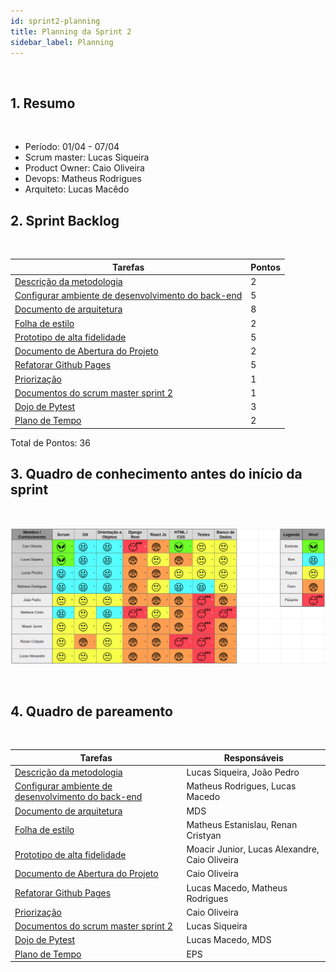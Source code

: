```yaml
---
id: sprint2-planning
title: Planning da Sprint 2 
sidebar_label: Planning
---
```


<br>

## 1. Resumo

<br>

- Período: 01/04 - 07/04
- Scrum master: Lucas Siqueira
- Product Owner: Caio Oliveira
- Devops: Matheus Rodrigues
- Arquiteto: Lucas Macêdo

## 2. Sprint Backlog

<br>

Tarefas|Pontos
--|--
|[Descrição da metodologia](https://github.com/fga-eps-mds/2019.1-Hora-Da-Hora/issues/29) | 2
|[Configurar ambiente de desenvolvimento do back-end](https://github.com/fga-eps-mds/2019.1-Hora-Da-Hora/issues/31) | 5
|[Documento de arquitetura](https://github.com/fga-eps-mds/2019.1-Hora-Da-Hora/issues/28) | 8
|[Folha de estilo](https://github.com/fga-eps-mds/2019.1-Hora-Da-Hora/issues/27) | 2
|[Prototipo de alta fidelidade](https://github.com/fga-eps-mds/2019.1-Hora-Da-Hora/issues/30) | 5
|[Documento de Abertura do Projeto](https://github.com/fga-eps-mds/2019.1-Hora-Da-Hora/issues/13) | 2 
|[Refatorar Github Pages](https://github.com/fga-eps-mds/2019.1-Hora-Da-Hora/issues/14) | 5
|[Priorização](https://github.com/fga-eps-mds/2019.1-Hora-Da-Hora/issues/16) | 1
|[Documentos do scrum master sprint 2](https://github.com/fga-eps-mds/2019.1-Hora-Da-Hora/issues/22) | 1
|[Dojo de Pytest](https://github.com/fga-eps-mds/2019.1-Hora-Da-Hora/issues/26) | 3
|[Plano de Tempo](https://github.com/fga-eps-mds/2019.1-Hora-Da-Hora/issues/19) | 2



Total de Pontos: 36

## 3. Quadro de conhecimento antes do início da sprint

<br>

![Ilustração do Quadro de Conhecimentos](assets/quadro-conhecimento-2.png)

<br>


## 4. Quadro de pareamento

<br>

Tarefas|Responsáveis
--|--
|[Descrição da metodologia](https://github.com/fga-eps-mds/2019.1-Hora-Da-Hora/issues/29) | Lucas Siqueira, João Pedro
|[Configurar ambiente de desenvolvimento do back-end](https://github.com/fga-eps-mds/2019.1-Hora-Da-Hora/issues/31) | Matheus Rodrigues, Lucas Macedo
|[Documento de arquitetura](https://github.com/fga-eps-mds/2019.1-Hora-Da-Hora/issues/28) | MDS
|[Folha de estilo](https://github.com/fga-eps-mds/2019.1-Hora-Da-Hora/issues/27) | Matheus Estanislau, Renan Cristyan
|[Prototipo de alta fidelidade](https://github.com/fga-eps-mds/2019.1-Hora-Da-Hora/issues/30) | Moacir Junior, Lucas Alexandre, Caio Oliveira
|[Documento de Abertura do Projeto](https://github.com/fga-eps-mds/2019.1-Hora-Da-Hora/issues/13) | Caio Oliveira 
|[Refatorar Github Pages](https://github.com/fga-eps-mds/2019.1-Hora-Da-Hora/issues/14) | Lucas Macedo, Matheus Rodrigues
|[Priorização](https://github.com/fga-eps-mds/2019.1-Hora-Da-Hora/issues/16) | Caio Oliveira
|[Documentos do scrum master sprint 2](https://github.com/fga-eps-mds/2019.1-Hora-Da-Hora/issues/22) | Lucas Siqueira
|[Dojo de Pytest](https://github.com/fga-eps-mds/2019.1-Hora-Da-Hora/issues/26) | Lucas Macedo, MDS
|[Plano de Tempo](https://github.com/fga-eps-mds/2019.1-Hora-Da-Hora/issues/19) | EPS







